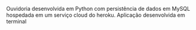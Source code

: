 Ouvidoria desenvolvida em Python com persistência de dados em MySQL hospedada em um serviço cloud do heroku. Aplicação desenvolvida em terminal
